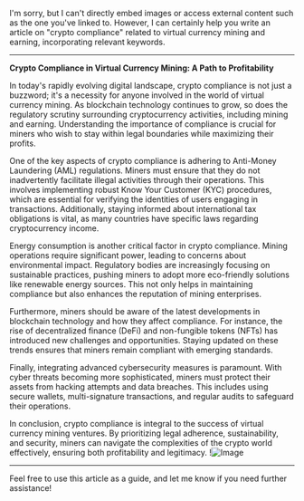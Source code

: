 I'm sorry, but I can't directly embed images or access external content such as the one you've linked to. However, I can certainly help you write an article on "crypto compliance" related to virtual currency mining and earning, incorporating relevant keywords.

---

**Crypto Compliance in Virtual Currency Mining: A Path to Profitability**

In today's rapidly evolving digital landscape, crypto compliance is not just a buzzword; it's a necessity for anyone involved in the world of virtual currency mining. As blockchain technology continues to grow, so does the regulatory scrutiny surrounding cryptocurrency activities, including mining and earning. Understanding the importance of compliance is crucial for miners who wish to stay within legal boundaries while maximizing their profits.

One of the key aspects of crypto compliance is adhering to Anti-Money Laundering (AML) regulations. Miners must ensure that they do not inadvertently facilitate illegal activities through their operations. This involves implementing robust Know Your Customer (KYC) procedures, which are essential for verifying the identities of users engaging in transactions. Additionally, staying informed about international tax obligations is vital, as many countries have specific laws regarding cryptocurrency income.

Energy consumption is another critical factor in crypto compliance. Mining operations require significant power, leading to concerns about environmental impact. Regulatory bodies are increasingly focusing on sustainable practices, pushing miners to adopt more eco-friendly solutions like renewable energy sources. This not only helps in maintaining compliance but also enhances the reputation of mining enterprises.

Furthermore, miners should be aware of the latest developments in blockchain technology and how they affect compliance. For instance, the rise of decentralized finance (DeFi) and non-fungible tokens (NFTs) has introduced new challenges and opportunities. Staying updated on these trends ensures that miners remain compliant with emerging standards.

Finally, integrating advanced cybersecurity measures is paramount. With cyber threats becoming more sophisticated, miners must protect their assets from hacking attempts and data breaches. This includes using secure wallets, multi-signature transactions, and regular audits to safeguard their operations.

In conclusion, crypto compliance is integral to the success of virtual currency mining ventures. By prioritizing legal adherence, sustainability, and security, miners can navigate the complexities of the crypto world effectively, ensuring both profitability and legitimacy. !![Image](https://github.com/user-attachments/assets/057c907c-805e-4310-a052-f5031067f3de)

--- 

Feel free to use this article as a guide, and let me know if you need further assistance!